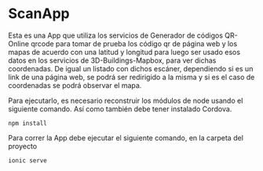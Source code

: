# ScanApp

Esta es una App que utiliza los servicios de Generador de códigos QR-Online qrcode para tomar de prueba los código qr de página web y los mapas de acuerdo con una latitud y longitud para luego ser usado esos datos en los servicios de 3D-Buildings-Mapbox, para ver dichas coordenadas. De igual un listado con dichos escáner, dependiendo si es un link de una página web, se podrá ser redirigido a la misma y si es el caso de coordenadas se podrá observar el mapa.


Para ejecutarlo, es necesario reconstruir los módulos de node usando el siguiente comando. Así como también debe tener instalado Cordova.

```
npm install

```

Para correr la App debe ejecutar el siguiente comando, en la carpeta del proyecto

```
ionic serve

```